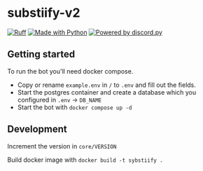 # substiify-v2

[![Ruff](https://img.shields.io/endpoint?url=https://raw.githubusercontent.com/astral-sh/ruff/main/assets/badge/v2.json)](https://github.com/astral-sh/ruff)
[![Made with Python](https://img.shields.io/badge/Made%20with-Python-ffde57.svg?longCache=true&style=flat-square&colorB=ffdf68&logo=python&logoColor=88889e)](https://www.python.org/)
[![Powered by discord.py](https://img.shields.io/badge/Powered%20by-discord.py-blue?style=flat-square&logo=appveyor)](https://github.com/Rapptz/discord.py)



## Getting started

To run the bot you'll need docker compose.

- Copy or rename `example.env` in `/` to `.env` and fill out the fields. 
- Start the postgres container and create a database which you configured in `.env` -> `DB_NAME`
- Start the bot with `docker compose up -d`

## Development

Increment the version in `core/VERSION`

Build docker image with `docker build -t sybstiify .`
